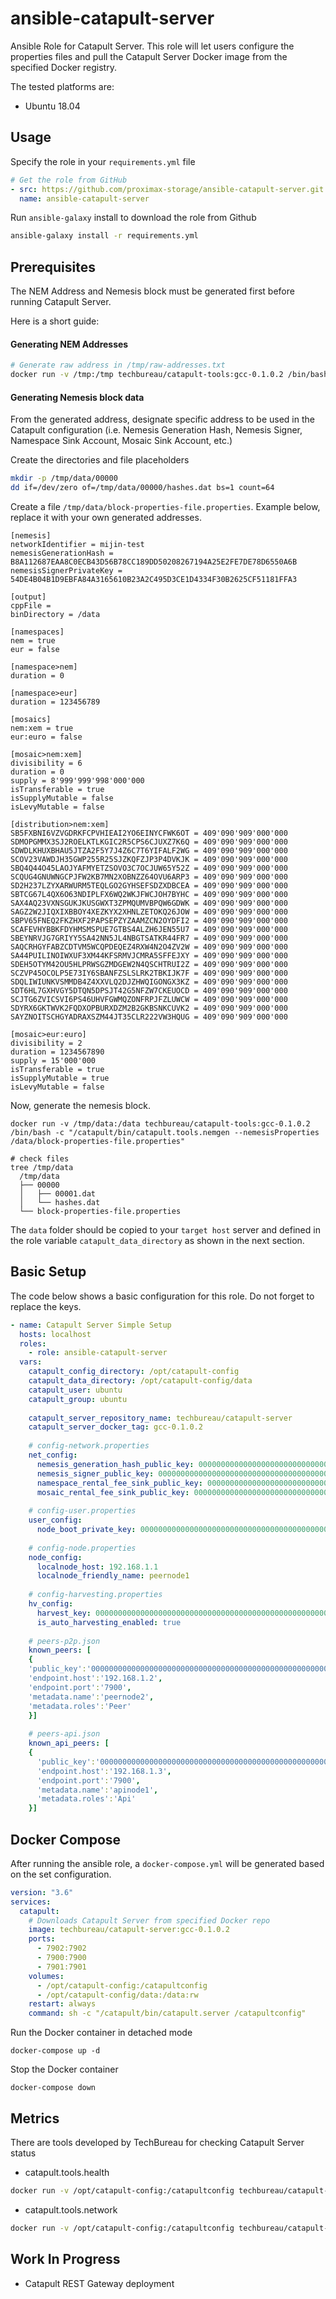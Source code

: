 # ansible-catapult-server

Ansible Role for Catapult Server. This role will let users configure the properties files and pull the Catapult Server Docker image 
from the specified Docker registry.


The tested platforms are:

* Ubuntu 18.04

## Usage
Specify the role in your `requirements.yml` file

```yaml
# Get the role from GitHub
- src: https://github.com/proximax-storage/ansible-catapult-server.git
  name: ansible-catapult-server
```

Run `ansible-galaxy` install to download the role from Github
```bash
ansible-galaxy install -r requirements.yml
```

## Prerequisites

The NEM Address and Nemesis block must be generated first before running Catapult Server.

Here is a short guide:
#### Generating NEM Addresses

```bash
# Generate raw address in /tmp/raw-addresses.txt
docker run -v /tmp:/tmp techbureau/catapult-tools:gcc-0.1.0.2 /bin/bash -c "/catapult/bin/catapult.tools.address --generate=50 -n mijin-test > /tmp/raw-addresses.txt"
```

#### Generating Nemesis block data

From the generated address, designate specific address to be used in the Catapult configuration 
(i.e. Nemesis Generation Hash, Nemesis Signer, Namespace Sink Account, Mosaic Sink Account, etc.) 

Create the directories and file placeholders 
```bash
mkdir -p /tmp/data/00000
dd if=/dev/zero of=/tmp/data/00000/hashes.dat bs=1 count=64
```

Create a file `/tmp/data/block-properties-file.properties`. Example below, replace it with your own generated addresses.

```text
[nemesis]
networkIdentifier = mijin-test
nemesisGenerationHash = B8A112687EAA8C0ECB43D56B78CC189DD50208267194A25E2FE7DE78D6550A6B 
nemesisSignerPrivateKey = 54DE4B04B1D9EBFA84A3165610B23A2C495D3CE1D4334F30B2625CF51181FFA3  

[output]
cppFile =
binDirectory = /data

[namespaces]
nem = true
eur = false

[namespace>nem]
duration = 0

[namespace>eur]
duration = 123456789

[mosaics]
nem:xem = true
eur:euro = false

[mosaic>nem:xem]
divisibility = 6
duration = 0
supply = 8'999'999'998'000'000
isTransferable = true
isSupplyMutable = false
isLevyMutable = false

[distribution>nem:xem]
SB5FXBNI6VZVGDRKFCPVHIEAI2YO6EINYCFWK6OT = 409'090'909'000'000
SDMOPGMMX3SJ2ROELKTLKGIC2R5CPS6CJUXZ7K6Q = 409'090'909'000'000
SDWDLKHUXBHAU5JTZA2F5Y7J4Z6C7T6YIFALF2WG = 409'090'909'000'000
SCOV23VAWDJH35GWP255R25SJZKQFZJP3P4DVKJK = 409'090'909'000'000
SBQ4Q44O45LAOJYAFMYETZSOVO3C7OCJUW65Y52Z = 409'090'909'000'000
SCQUG4GNUWNGCPJFW2KB7MN2XOBNZZ64OVU6ARP3 = 409'090'909'000'000
SD2H237LZYXARWURM5TEQLGO2GYHSEFSDZXDBCEA = 409'090'909'000'000
SBTCG67L4QX6O63NDIPLFX6WQ2WKJFWCJOH7BYHC = 409'090'909'000'000
SAX4AQ23VXNSGUKJKUSGWXT3ZPMQUMVBPQW6GDWK = 409'090'909'000'000
SAGZ2W2JIQXIXBBOY4XEZKYX2XHNLZETOKQ26JOW = 409'090'909'000'000
SBPV65FNEQ2FKZHXF2PAPSEPZYZAAMZCN2OYDFI2 = 409'090'909'000'000
SCAFEVHYBBKFDYHMSMSPUE7GTBS4ALZH6JEN55U7 = 409'090'909'000'000
SBEYNRVJG7GRIYY5SA42NN5JL4NBGTSATKR44FR7 = 409'090'909'000'000
SAQCRHGYFABZCDTVM5WCQPDEQEZ4RXW4N2O4ZV2W = 409'090'909'000'000
SA44PUILINOIWXUF3XM44KFSRMVJCMRA5SFFEJXY = 409'090'909'000'000
SDEH5OTYM42OU5HLPRWSGZMDGEW2N4QSCHTRUI2Z = 409'090'909'000'000
SCZVP45OCOLP5E73IY6SBANFZSLSLRK2TBKIJK7F = 409'090'909'000'000
SDQLIWIUNKVSMMDB4Z4XXVLQ2DJZHWQIGONGX3KZ = 409'090'909'000'000
SDT6HL7GXHVGY5DTQN5DPSJT42G5NFZW7CKEUOCD = 409'090'909'000'000
SCJTG6ZVICSVI6PS46UHVFGWMQZONFRPJFZLUWCW = 409'090'909'000'000
SDYRX6GKTWVK2FQDXOPBURXDZM2B2GKBSNKCUVK2 = 409'090'909'000'000
SAYZNOITSCHGYADRAXSZM44JT35CLR222VW3HQUG = 409'090'909'000'000

[mosaic>eur:euro]
divisibility = 2
duration = 1234567890
supply = 15'000'000
isTransferable = true
isSupplyMutable = true
isLevyMutable = false
```

Now, generate the nemesis block.
```
docker run -v /tmp/data:/data techbureau/catapult-tools:gcc-0.1.0.2 /bin/bash -c "/catapult/bin/catapult.tools.nemgen --nemesisProperties /data/block-properties-file.properties"

# check files
tree /tmp/data
  /tmp/data
  ├── 00000
  │   ├── 00001.dat
  │   └── hashes.dat
  └── block-properties-file.properties
```

The `data` folder should be copied to your `target host` server and defined in the role variable `catapult_data_directory` as shown in the next section.

## Basic Setup

The code below shows a basic configuration for this role. Do not forget to replace the keys.

```yaml
- name: Catapult Server Simple Setup
  hosts: localhost
  roles:
    - role: ansible-catapult-server
  vars:    
    catapult_config_directory: /opt/catapult-config
    catapult_data_directory: /opt/catapult-config/data
    catapult_user: ubuntu
    catapult_group: ubuntu
    
    catapult_server_repository_name: techbureau/catapult-server
    catapult_server_docker_tag: gcc-0.1.0.2
    
    # config-network.properties
    net_config:
      nemesis_generation_hash_public_key: 0000000000000000000000000000000000000000000000000000000000000000
      nemesis_signer_public_key: 0000000000000000000000000000000000000000000000000000000000000000
      namespace_rental_fee_sink_public_key: 0000000000000000000000000000000000000000000000000000000000000000
      mosaic_rental_fee_sink_public_key: 0000000000000000000000000000000000000000000000000000000000000000
      
    # config-user.properties
    user_config:
      node_boot_private_key: 0000000000000000000000000000000000000000000000000000000000000000
      
    # config-node.properties
    node_config:
      localnode_host: 192.168.1.1
      localnode_friendly_name: peernode1
      
    # config-harvesting.properties
    hv_config:
      harvest_key: 0000000000000000000000000000000000000000000000000000000000000000
      is_auto_harvesting_enabled: true
      
    # peers-p2p.json
    known_peers: [  
    {
    'public_key':'0000000000000000000000000000000000000000000000000000000000000000',
    'endpoint.host':'192.168.1.2',
    'endpoint.port':'7900',
    'metadata.name':'peernode2',
    'metadata.roles':'Peer'
    }]
    
    # peers-api.json
    known_api_peers: [
    {
      'public_key':'0000000000000000000000000000000000000000000000000000000000000000',
      'endpoint.host':'192.168.1.3',
      'endpoint.port':'7900',
      'metadata.name':'apinode1',
      'metadata.roles':'Api'
    }]
```


## Docker Compose

After running the ansible role, a `docker-compose.yml` will be generated based on the set configuration.

```yaml
version: "3.6"
services:
  catapult:
    # Downloads Catapult Server from specified Docker repo
    image: techbureau/catapult-server:gcc-0.1.0.2
    ports:
      - 7902:7902
      - 7900:7900
      - 7901:7901
    volumes:
      - /opt/catapult-config:/catapultconfig
      - /opt/catapult-config/data:/data:rw
    restart: always
    command: sh -c "/catapult/bin/catapult.server /catapultconfig"
```

Run the Docker container in detached mode 
```
docker-compose up -d
```

Stop the Docker container 
```
docker-compose down
```

## Metrics
There are tools developed by TechBureau for checking Catapult Server status

* catapult.tools.health

```bash
docker run -v /opt/catapult-config:/catapultconfig techbureau/catapult-tools:gcc-0.1.0.2 /bin/bash -c "/catapult/bin/catapult.tools.health /catapultconfig"
```

* catapult.tools.network

```bash
docker run -v /opt/catapult-config:/catapultconfig techbureau/catapult-tools:gcc-0.1.0.2 /bin/bash -c "/catapult/bin/catapult.tools.network /catapultconfig"
```

## Work In Progress
* Catapult REST Gateway deployment
